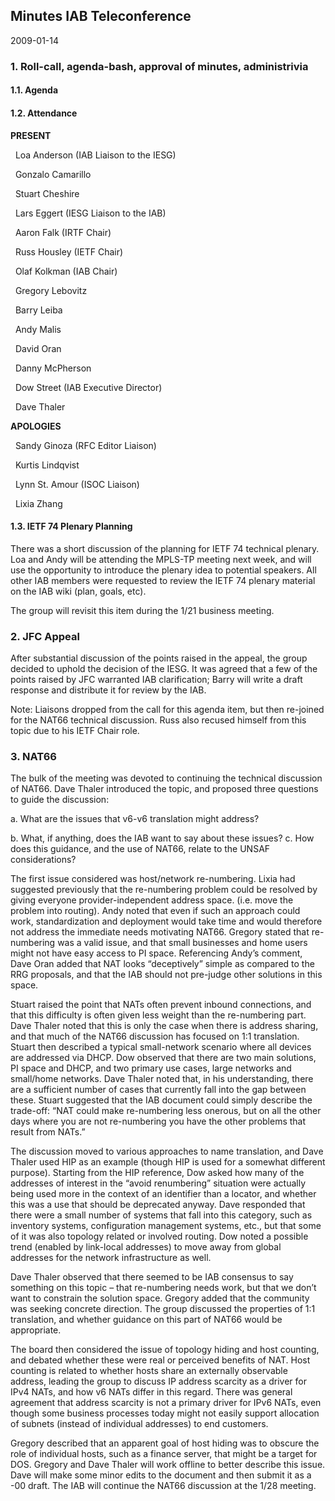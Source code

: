
Minutes IAB Teleconference
--------------------------


2009-01-14


### 1. Roll-call, agenda-bash, approval of minutes, administrivia


#### 1.1. Agenda


#### 1.2. Attendance


**PRESENT**  

  Loa Anderson (IAB Liaison to the IESG)  

  Gonzalo Camarillo  

  Stuart Cheshire  

  Lars Eggert (IESG Liaison to the IAB)  

  Aaron Falk (IRTF Chair)  

  Russ Housley (IETF Chair)  

  Olaf Kolkman (IAB Chair)  

  Gregory Lebovitz  

  Barry Leiba  

  Andy Malis  

  David Oran  

  Danny McPherson  

  Dow Street (IAB Executive Director)  

  Dave Thaler  

**APOLOGIES**  

  Sandy Ginoza (RFC Editor Liaison)  

  Kurtis Lindqvist  

  Lynn St. Amour (ISOC Liaison)  

  Lixia Zhang


#### 1.3. IETF 74 Plenary Planning


There was a short discussion of the planning for IETF 74 technical plenary. Loa and Andy will be attending the MPLS-TP meeting next week, and will use the opportunity to introduce the plenary idea to potential speakers. All other IAB members were requested to review the IETF 74 plenary material on the IAB wiki (plan, goals, etc).


The group will revisit this item during the 1/21 business meeting.


### 2. JFC Appeal


After substantial discussion of the points raised in the appeal, the group decided to uphold the decision of the IESG. It was agreed that a few of the points raised by JFC warranted IAB clarification; Barry will write a draft response and distribute it for review by the IAB.


Note: Liaisons dropped from the call for this agenda item, but then re-joined for the NAT66 technical discussion. Russ also recused himself from this topic due to his IETF Chair role.


### 3. NAT66


The bulk of the meeting was devoted to continuing the technical discussion of NAT66. Dave Thaler introduced the topic, and proposed three questions to guide the discussion:


a. What are the issues that v6-v6 translation might address?  

b. What, if anything, does the IAB want to say about these issues? c. How does this guidance, and the use of NAT66, relate to the UNSAF considerations?


The first issue considered was host/network re-numbering. Lixia had suggested previously that the re-numbering problem could be resolved by giving everyone provider-independent address space. (i.e. move the problem into routing). Andy noted that even if such an approach could work, standardization and deployment would take time and would therefore not address the immediate needs motivating NAT66. Gregory stated that re-numbering was a valid issue, and that small businesses and home users might not have easy access to PI space. Referencing Andy’s comment, Dave Oran added that NAT looks “deceptively” simple as compared to the RRG proposals, and that the IAB should not pre-judge other solutions in this space.


Stuart raised the point that NATs often prevent inbound connections, and that this difficulty is often given less weight than the re-numbering part. Dave Thaler noted that this is only the case when there is address sharing, and that much of the NAT66 discussion has focused on 1:1 translation. Stuart then described a typical small-network scenario where all devices are addressed via DHCP. Dow observed that there are two main solutions, PI space and DHCP, and two primary use cases, large networks and small/home networks. Dave Thaler noted that, in his understanding, there are a sufficient number of cases that currently fall into the gap between these. Stuart suggested that the IAB document could simply describe the trade-off: “NAT could make re-numbering less onerous, but on all the other days where you are not re-numbering you have the other problems that result from NATs.”


The discussion moved to various approaches to name translation, and Dave Thaler used HIP as an example (though HIP is used for a somewhat different purpose). Starting from the HIP reference, Dow asked how many of the addresses of interest in the “avoid renumbering” situation were actually being used more in the context of an identifier than a locator, and whether this was a use that should be deprecated anyway. Dave responded that there were a small number of systems that fall into this category, such as inventory systems, configuration management systems, etc., but that some of it was also topology related or involved routing. Dow noted a possible trend (enabled by link-local addresses) to move away from global addresses for the network infrastructure as well.


Dave Thaler observed that there seemed to be IAB consensus to say something on this topic – that re-numbering needs work, but that we don’t want to constrain the solution space. Gregory added that the community was seeking concrete direction. The group discussed the properties of 1:1 translation, and whether guidance on this part of NAT66 would be appropriate.


The board then considered the issue of topology hiding and host counting, and debated whether these were real or perceived benefits of NAT. Host counting is related to whether hosts share an externally observable address, leading the group to discuss IP address scarcity as a driver for IPv4 NATs, and how v6 NATs differ in this regard. There was general agreement that address scarcity is not a primary driver for IPv6 NATs, even though some business processes today might not easily support allocation of subnets (instead of individual addresses) to end customers.


Gregory described that an apparent goal of host hiding was to obscure the role of individual hosts, such as a finance server, that might be a target for DOS. Gregory and Dave Thaler will work offline to better describe this issue. Dave will make some minor edits to the document and then submit it as a -00 draft. The IAB will continue the NAT66 discussion at the 1/28 meeting.


